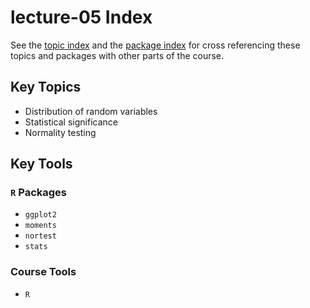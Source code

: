 # lecture-05 Index
See the [topic index](https://slu-soc5050.github.io/topic-index/) and the [package index](https://slu-soc5050.github.io/package-index/) for cross referencing these topics and packages with other parts of the course.

## Key Topics

* Distribution of random variables
* Statistical significance
* Normality testing

## Key Tools
### `R` Packages

* `ggplot2`
* `moments`
* `nortest`
* `stats`

### Course Tools

* `R`
